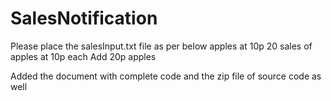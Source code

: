 # SalesNotification

Please place the salesInput.txt file as per below 
apples at 10p 
20 sales of apples at 10p each 
Add 20p apples

Added the document with complete code and the zip file of source code as well
